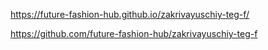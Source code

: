 https://future-fashion-hub.github.io/zakrivayuschiy-teg-f/

https://github.com/future-fashion-hub/zakrivayuschiy-teg-f
